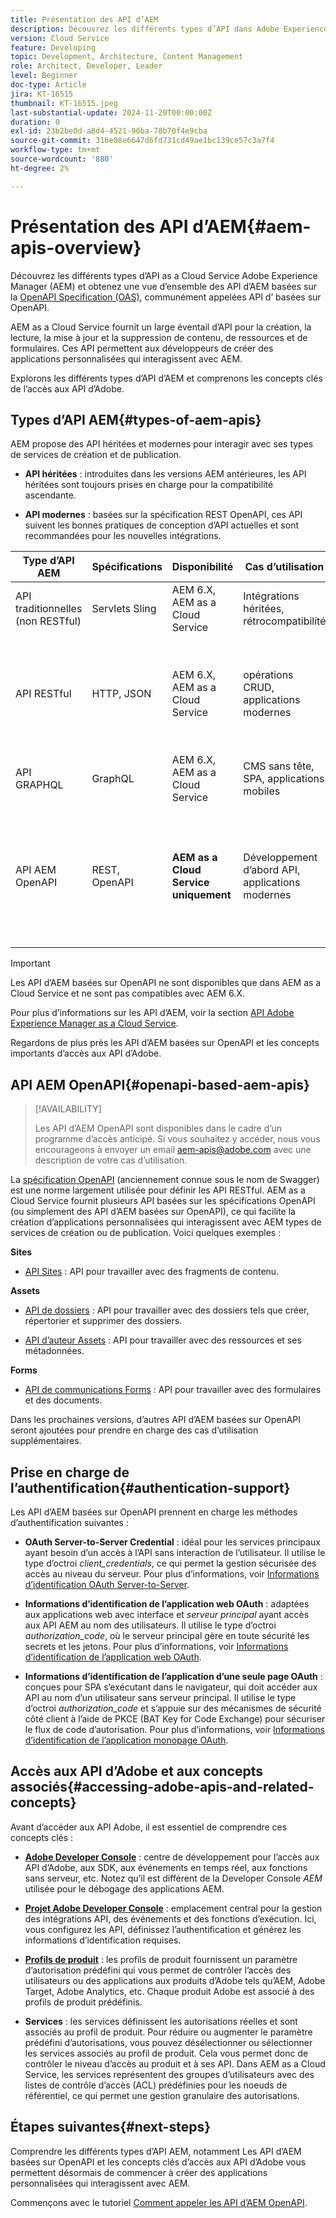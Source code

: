 ```yaml
---
title: Présentation des API d’AEM
description: Découvrez les différents types d’API dans Adobe Experience Manager (AEM) et obtenez un aperçu des API basées sur la spécification OpenAPI, communément appelées API d’AEM basées sur OpenAPI.
version: Cloud Service
feature: Developing
topic: Development, Architecture, Content Management
role: Architect, Developer, Leader
level: Beginner
doc-type: Article
jira: KT-16515
thumbnail: KT-16515.jpeg
last-substantial-update: 2024-11-20T00:00:00Z
duration: 0
exl-id: 23b2be0d-a8d4-4521-96ba-78b70f4e9cba
source-git-commit: 316e08e6647d6fd731cd49ae1bc139ce57c3a7f4
workflow-type: tm+mt
source-wordcount: '880'
ht-degree: 2%

---
```


# Présentation des API d’AEM{#aem-apis-overview}

Découvrez les différents types d’API as a Cloud Service Adobe Experience Manager (AEM) et obtenez une vue d’ensemble des API d’AEM basées sur la [ OpenAPI Specification (OAS)](https://swagger.io/specification/), communément appelées API d’ basées sur OpenAPI.

AEM as a Cloud Service fournit un large éventail d’API pour la création, la lecture, la mise à jour et la suppression de contenu, de ressources et de formulaires. Ces API permettent aux développeurs de créer des applications personnalisées qui interagissent avec AEM.

Explorons les différents types d’API d’AEM et comprenons les concepts clés de l’accès aux API d’Adobe.

## Types d’API AEM{#types-of-aem-apis}

AEM propose des API héritées et modernes pour interagir avec ses types de services de création et de publication.

- **API héritées** : introduites dans les versions AEM antérieures, les API héritées sont toujours prises en charge pour la compatibilité ascendante.

- **API modernes** : basées sur la spécification REST OpenAPI, ces API suivent les bonnes pratiques de conception d’API actuelles et sont recommandées pour les nouvelles intégrations.


| Type d’API AEM | Spécifications | Disponibilité | Cas d’utilisation | Exemple |
| --- | --- | --- | --- | --- |
| API traditionnelles (non RESTful) | Servlets Sling | AEM 6.X, AEM as a Cloud Service | Intégrations héritées, rétrocompatibilité | [API Query Builder](https://experienceleague.adobe.com/en/docs/experience-manager-cloud-service/content/implementing/developing/full-stack/search/query-builder-api) et autres |
| API RESTful | HTTP, JSON | AEM 6.X, AEM as a Cloud Service | opérations CRUD, applications modernes | [API HTTP Assets](https://experienceleague.adobe.com/fr/docs/experience-manager-cloud-service/content/assets/admin/mac-api-assets), [API REST de workflow](https://experienceleague.adobe.com/en/docs/experience-manager-65/content/implementing/developing/extending-aem/extending-workflows/workflows-program-interaction#using-the-workflow-rest-api), [exportateur JSON pour Content Services](https://experienceleague.adobe.com/en/docs/experience-manager-cloud-service/content/implementing/developing/full-stack/components-templates/json-exporter) et autres |
| API GRAPHQL | GraphQL | AEM 6.X, AEM as a Cloud Service | CMS sans tête, SPA, applications mobiles | [API GraphQL](https://experienceleague.adobe.com/en/docs/experience-manager-cloud-service/content/headless/graphql-api/content-fragments) |
| API AEM OpenAPI | REST, OpenAPI | **AEM as a Cloud Service uniquement** | Développement d’abord API, applications modernes | [API d’auteur Assets](https://developer.adobe.com/experience-cloud/experience-manager-apis/api/experimental/assets/author/), [API de dossiers](https://developer.adobe.com/experience-cloud/experience-manager-apis/api/experimental/folders/), [API AEM Sites](https://developer.adobe.com/experience-cloud/experience-manager-apis/api/experimental/sites/delivery/), [Services Forms Acrobat](https://developer.adobe.com/experience-cloud/experience-manager-apis/api/experimental/document/) et autres |

>[!IMPORTANT]
>
>Les API d’AEM basées sur OpenAPI ne sont disponibles que dans AEM as a Cloud Service et ne sont pas compatibles avec AEM 6.X.

Pour plus d’informations sur les API d’AEM, voir la section [API Adobe Experience Manager as a Cloud Service](https://developer.adobe.com/experience-cloud/experience-manager-apis/).

Regardons de plus près les API d’AEM basées sur OpenAPI et les concepts importants d’accès aux API d’Adobe.

## API AEM OpenAPI{#openapi-based-aem-apis}

>[!AVAILABILITY]
>
>Les API d’AEM OpenAPI sont disponibles dans le cadre d’un programme d’accès anticipé. Si vous souhaitez y accéder, nous vous encourageons à envoyer un email [aem-apis@adobe.com](mailto:aem-apis@adobe.com) avec une description de votre cas d’utilisation.

La [spécification OpenAPI](https://swagger.io/specification/) (anciennement connue sous le nom de Swagger) est une norme largement utilisée pour définir les API RESTful. AEM as a Cloud Service fournit plusieurs API basées sur les spécifications OpenAPI (ou simplement des API d’AEM basées sur OpenAPI), ce qui facilite la création d’applications personnalisées qui interagissent avec AEM types de services de création ou de publication. Voici quelques exemples :

**Sites**

- [API Sites](https://developer.adobe.com/experience-cloud/experience-manager-apis/api/experimental/sites/delivery/) : API pour travailler avec des fragments de contenu.

**Assets**

- [API de dossiers](https://developer.adobe.com/experience-cloud/experience-manager-apis/api/experimental/folders/) : API pour travailler avec des dossiers tels que créer, répertorier et supprimer des dossiers.

- [API d’auteur Assets](https://developer.adobe.com/experience-cloud/experience-manager-apis/api/experimental/assets/author/) : API pour travailler avec des ressources et ses métadonnées.

**Forms**

- [API de communications Forms](https://developer.adobe.com/experience-cloud/experience-manager-apis/api/experimental/document/) : API pour travailler avec des formulaires et des documents.

Dans les prochaines versions, d’autres API d’AEM basées sur OpenAPI seront ajoutées pour prendre en charge des cas d’utilisation supplémentaires.

## Prise en charge de l’authentification{#authentication-support}

Les API d’AEM basées sur OpenAPI prennent en charge les méthodes d’authentification suivantes :

- **OAuth Server-to-Server Credential** : idéal pour les services principaux ayant besoin d’un accès à l’API sans interaction de l’utilisateur. Il utilise le type d’octroi _client_credentials_, ce qui permet la gestion sécurisée des accès au niveau du serveur. Pour plus d’informations, voir [Informations d’identification OAuth Server-to-Server](https://developer.adobe.com/developer-console/docs/guides/authentication/ServerToServerAuthentication/#oauth-server-to-server-credential).

- **Informations d’identification de l’application web OAuth** : adaptées aux applications web avec interface et _serveur principal_ ayant accès aux API AEM au nom des utilisateurs. Il utilise le type d’octroi _authorization_code_, où le serveur principal gère en toute sécurité les secrets et les jetons. Pour plus d’informations, voir [Informations d’identification de l’application web OAuth](https://developer.adobe.com/developer-console/docs/guides/authentication/UserAuthentication/implementation/#oauth-web-app-credential).

- **Informations d’identification de l’application d’une seule page OAuth** : conçues pour SPA s’exécutant dans le navigateur, qui doit accéder aux API au nom d’un utilisateur sans serveur principal. Il utilise le type d’octroi _authorization_code_ et s’appuie sur des mécanismes de sécurité côté client à l’aide de PKCE (BAT Key for Code Exchange) pour sécuriser le flux de code d’autorisation. Pour plus d’informations, voir [Informations d’identification de l’application monopage OAuth](https://developer.adobe.com/developer-console/docs/guides/authentication/UserAuthentication/implementation/#oauth-single-page-app-credential).

## Accès aux API d’Adobe et aux concepts associés{#accessing-adobe-apis-and-related-concepts}

Avant d’accéder aux API Adobe, il est essentiel de comprendre ces concepts clés :

- **[Adobe Developer Console](https://developer.adobe.com/)** : centre de développement pour l’accès aux API d’Adobe, aux SDK, aux événements en temps réel, aux fonctions sans serveur, etc. Notez qu’il est différent de la Developer Console _AEM_ utilisée pour le débogage des applications AEM.

- **[Projet Adobe Developer Console](https://developer.adobe.com/developer-console/docs/guides/projects/)** : emplacement central pour la gestion des intégrations API, des événements et des fonctions d’exécution. Ici, vous configurez les API, définissez l’authentification et générez les informations d’identification requises.

- **[Profils de produit](https://helpx.adobe.com/fr/enterprise/using/manage-product-profiles.html)** : les profils de produit fournissent un paramètre d’autorisation prédéfini qui vous permet de contrôler l’accès des utilisateurs ou des applications aux produits d’Adobe tels qu’AEM, Adobe Target, Adobe Analytics, etc. Chaque produit Adobe est associé à des profils de produit prédéfinis.

- **Services** : les services définissent les autorisations réelles et sont associés au profil de produit. Pour réduire ou augmenter le paramètre prédéfini d’autorisations, vous pouvez désélectionner ou sélectionner les services associés au profil de produit. Cela vous permet donc de contrôler le niveau d’accès au produit et à ses API. Dans AEM as a Cloud Service, les services représentent des groupes d’utilisateurs avec des listes de contrôle d’accès (ACL) prédéfinies pour les noeuds de référentiel, ce qui permet une gestion granulaire des autorisations.

## Étapes suivantes{#next-steps}

Comprendre les différents types d’API AEM, notamment
Les API d’AEM basées sur OpenAPI et les concepts clés d’accès aux API d’Adobe vous permettent désormais de commencer à créer des applications personnalisées qui interagissent avec AEM.

Commençons avec le tutoriel [Comment appeler les API d’AEM OpenAPI](invoke-openapi-based-aem-apis.md).
